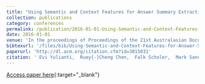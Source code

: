```yaml
---
title: "Using Semantic and Context Features for Answer Summary Extraction"
collection: publications
category: conferences
permalink: /publication/2016-01-01-Using-Semantic-and-Context-Features-for-Answer-Summary-Extraction
date: 2016-01-01
venue: 'In the proceedings of Proceedings of the 21st Australasian Document Computing Symposium, ADCS 2016, Caulfield, VIC, Australia, December 5-7, 2016'
bibtexurl: '/files/bib/Using-Semantic-and-Context-Features-for-Answer-Summary-Extraction.bib'
paperurl: 'http://dl.acm.org/citation.cfm?id=3015031'
citation: ' Evi Yulianti,  Ruey{-}Cheng Chen,  Falk Scholer,  Mark Sanderson, &quot;Using Semantic and Context Features for Answer Summary Extraction.&quot; In the proceedings of Proceedings of the 21st Australasian Document Computing Symposium, ADCS 2016, Caulfield, VIC, Australia, December 5-7, 2016, 2016.'
---
```

[Access paper here](http://dl.acm.org/citation.cfm?id=3015031){:target="_blank"}
